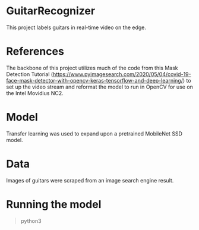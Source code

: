 # GuitarRecognizer
This project labels guitars in real-time video on the edge.

# References
The backbone of this project utilizes much of the code from this Mask Detection Tutorial (https://www.pyimagesearch.com/2020/05/04/covid-19-face-mask-detector-with-opencv-keras-tensorflow-and-deep-learning/) to set up the video stream and reformat the model to run in OpenCV for use on the Intel Movidius NC2.

# Model
Transfer learning was used to expand upon a pretrained MobileNet SSD model.

# Data
Images of guitars were scraped from an image search engine result.

# Running the model
> python3 

